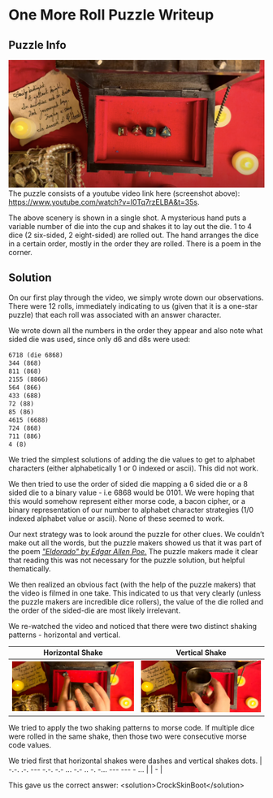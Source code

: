 # One More Roll Puzzle Writeup

## Puzzle Info

![](./assets/omr-1.png)
The puzzle consists of a youtube video link here (screenshot above): https://www.youtube.com/watch?v=I0Tq7rzELBA&t=35s.

The above scenery is shown in a single shot. A mysterious hand puts a variable number of die into the cup and shakes it to lay out the die. 1 to 4 dice (2 six-sided, 2 eight-sided) are rolled out. The hand arranges the dice in a certain order, mostly in the order they are rolled. There is a poem in the corner.

## Solution

On our first play through the video, we simply wrote down our observations. There were 12 rolls, immediately indicating to us (given that it is a one-star puzzle) that each roll was associated with an answer character.

We wrote down all the numbers in the order they appear and also note what sided die was used, since only d6 and d8s were used:

```
6718 (die 6868)
344 (868)
811 (868)
2155 (8866)
564 (866)
433 (688)
72 (88)
85 (86)
4615 (6688)
724 (868)
711 (886)
4 (8)
```

We tried the simplest solutions of adding the die values to get to alphabet characters (either alphabetically 1 or 0 indexed or ascii). This did not work.

We then tried to use the order of sided die mapping a 6 sided die or a 8 sided die to a binary value \- i.e 6868 would be 0101\. We were hoping that this would somehow represent either morse code, a bacon cipher, or a binary representation of our number to alphabet character strategies (1/0 indexed alphabet value or ascii). None of these seemed to work.

Our next strategy was to look around the puzzle for other clues. We couldn’t make out all the words, but the puzzle makers showed us that it was part of the poem [_"Eldorado" by Edgar Allen Poe._](https://www.poetryfoundation.org/poems/48634/eldorado-56d22a0920778) The puzzle makers made it clear that reading this was not necessary for the puzzle solution, but helpful thematically.

We then realized an obvious fact (with the help of the puzzle makers) that the video is filmed in one take. This indicated to us that very clearly (unless the puzzle makers are incredible dice rollers), the value of the die rolled and the order of the sided-die are most likely irrelevant.

We re-watched the video and noticed that there were two distinct shaking patterns \- horizontal and vertical.

|            Horizontal Shake             |            Vertical Shake             |
| :-------------------------------------: | :-----------------------------------: |
| ![Horizontal shake](./assets/omr-2.png) | ![Vertical shake](./assets/omr-3.png) |

We tried to apply the two shaking patterns to morse code. If multiple dice were rolled in the same shake, then those two were consecutive morse code values.

We tried first that horizontal shakes were dashes and vertical shakes dots.
| -.-. .-. --- -.-. -.- ... -.- .. -. -... --- --- - ... |
| - |

This gave us the correct answer: \<solution\>CrockSkinBoot\</solution\>
